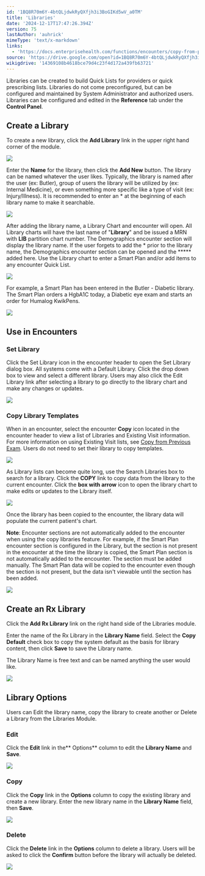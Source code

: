 ```yaml
---
id: '1BQ8R70m6Y-4btQLjdwkRyQXfjh3i3BoGIKd5wV_a0TM'
title: 'Libraries'
date: '2024-12-17T17:47:26.394Z'
version: 75
lastAuthor: 'auhrick'
mimeType: 'text/x-markdown'
links:
  - 'https://docs.enterprisehealth.com/functions/encounters/copy-from-previous-exam/'
source: 'https://drive.google.com/open?id=1BQ8R70m6Y-4btQLjdwkRyQXfjh3i3BoGIKd5wV_a0TM'
wikigdrive: '14369108b4618bce79d4c23f4d172a439fb63721'
---
```

Libraries can be created to build Quick Lists for providers or quick prescribing lists. Libraries do not come preconfigured, but can be configured and maintained by System Administrator and authorized users. Libraries can be configured and edited in the **Reference** tab under the **Control Panel**.

## Create a Library

To create a new library, click the **Add Library** link in the upper right hand corner of the module.

![](../libraries.assets/e1a68955e491a054ce94b3d25e72aeab.png)

Enter the **Name** for the library, then click the **Add New** button. The library can be named whatever the user likes. Typically, the library is named after the user (ex: Butler), group of users the library will be utilized by (ex: Internal Medicine), or even something more specific like a type of visit (ex: Injury/Illness). It is recommended to enter an * at the beginning of each library name to make it searchable.

![](../libraries.assets/18e6c353cc470cdbf5de4668a31388d3.png)

After adding the library name, a Library Chart and encounter will open. All Library charts will have the last name of "**Library**" and be issued a MRN with **LIB** partition chart number. The Demographics encounter section will display the library name. If the user forgets to add the * prior to the library name, the Demographics encounter section can be opened and the ***** added here. Use the Library chart to enter a Smart Plan and/or add items to any encounter Quick List.

![](../libraries.assets/6315dc03bf3041cc219eaf16febeaf2f.png)

For example, a Smart Plan has been entered in the Butler - Diabetic library. The Smart Plan orders a HgbA1C today, a Diabetic eye exam and starts an order for Humalog KwikPens.

![](../libraries.assets/dd0fcf0148556bf95a4e81d45511b577.png)

## Use in Encounters

### Set Library

Click the Set Library icon in the encounter header to open the Set Library dialog box. All systems come with a Default Library. Click the drop down box to view and select a different library. Users may also click the Edit Library link after selecting a library to go directly to the library chart and make any changes or updates.

![](../libraries.assets/3567379eca645ef63a78be40a54a5ade.png)

### Copy Library Templates

When in an encounter, select the encounter **Copy** icon located in the encounter header to view a list of Libraries and Existing Visit information.  For more information on using Existing Visit lists, see [Copy from Previous Exam](https://docs.enterprisehealth.com/functions/encounters/copy-from-previous-exam/). Users do not need to set their library to copy templates.

![](../libraries.assets/23961f715c8f540d040eb4f205ad7118.png)

As Library lists can become quite long, use the Search Libraries box to search for a library. Click the **COPY** link to copy data from the library to the current encounter. Click the **box with arrow** icon to open the library chart to make edits or updates to the Library itself.

![](../libraries.assets/120520d92e02fa18cca3037560d33c79.png)

Once the library has been copied to the encounter, the library data will populate the current patient's chart.

**Note**: Encounter sections are not automatically added to the encounter when using the copy libraries feature. For example, if the Smart Plan encounter section is configured in the Library, but the section is not present in the encounter at the time the library is copied, the Smart Plan section is not automatically added to the encounter. The section must be added manually. The Smart Plan data will be copied to the encounter even though the section is not present, but the data isn't viewable until the section has been added.

![](../libraries.assets/33c24696338afe288d1c501e087b1a3c.png)

## Create an Rx Library

Click the **Add Rx Library** link on the right hand side of the Libraries module.

Enter the name of the Rx Library in the **Library Name** field. Select the **Copy Default** check box to copy the system default as the basis for library content, then click **Save** to save the Library name.

The Library Name is free text and can be named anything the user would like.

![](../libraries.assets/f17ba1e682c5ce8b8258f8706bb1667d.png)

## Library Options

Users can Edit the library name, copy the library to create another or Delete a Library from the Libraries Module.

### Edit

Click the **Edit** link in the** Options** column to edit the **Library Name** and **Save**.

![](../libraries.assets/11b763d1e3e7ae33be69d5c088557c0c.png)

### Copy

Click the **Copy** link in the **Options** column to copy the existing library and create a new library. Enter the new library name in the **Library Name** field, then **Save**.

![](../libraries.assets/ab432f77168bcea98674953b2abe8e39.png)

### Delete

Click the **Delete** link in the **Options** column to delete a library. Users will be asked to click the **Confirm** button before the library will actually be deleted.

![](../libraries.assets/a99f32c2b221da8e74c48e939b857257.png)
